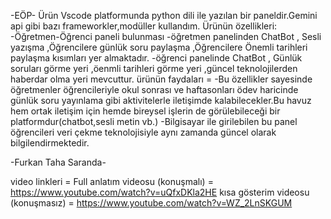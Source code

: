 -EÖP-
Ürün Vscode platformunda python dili ile yazılan bir paneldir.Gemini api gibi bazı frameworkler,modüller kullandım.
Ürünün özellikleri:
-Öğretmen-Öğrenci paneli bulunması
-öğretmen panelinden ChatBot , Sesli yazışma ,Öğrencilere günlük soru paylaşma ,Öğrencilere Önemli tarihleri paylaşma kısımları yer almaktadır.
-öğrenci panelinde ChatBot , Günlük soruları görme yeri ,öenmli tarihleri görme yeri ,güncel teknolojilerden haberdar olma yeri mevcuttur.
ürünün faydaları =
-Bu özellikler sayesinde öğretmenler öğrencileriyle okul sonrası ve haftasonları ödev haricinde günlük soru yayınlama gibi aktivitelerle iletişimde kalabilecekler.Bu havuz
hem ortak iletişim için hemde bireysel işlerin de görülebileceği bir platformdur(chatbot,sesli metin vb.)
-Bilgisayar ile girilebilen bu panel öğrencileri veri çekme teknolojisiyle aynı zamanda güncel olarak bilgilendirmektedir.


-Furkan Taha Saranda-

video linkleri =
Full anlatım videosu (konuşmalı) = https://www.youtube.com/watch?v=uQfxDKla2HE
kısa gösterim videosu (konuşmasız) = https://www.youtube.com/watch?v=WZ_2LnSKGUM
